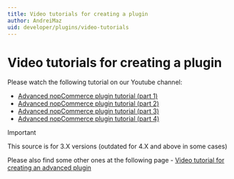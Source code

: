 ```yaml
---
title: Video tutorials for creating a plugin
author: AndreiMaz
uid: developer/plugins/video-tutorials
---
```


# Video tutorials for creating a plugin

Please watch the following tutorial on our Youtube channel:

 - [Advanced nopCommerce plugin tutorial (part 1)](https://youtu.be/hApasYO1hhQ)
 - [Advanced nopCommerce plugin tutorial (part 2)](https://youtu.be/dd4lnUtKZ4Q)
 - [Advanced nopCommerce plugin tutorial (part 3)](https://youtu.be/eNYyilzjIt0)
 - [Advanced nopCommerce plugin tutorial (part 4)](https://youtu.be/xq5b7r6IUcg)

> [!IMPORTANT]
> This source is for 3.X versions (outdated for 4.X and above in some cases)

Please also find some other ones at the following page - [Video tutorial for creating an advanced plugin](http://alexwolfthoughts.com/advanced-nopcommerce-plugin-tutorial)